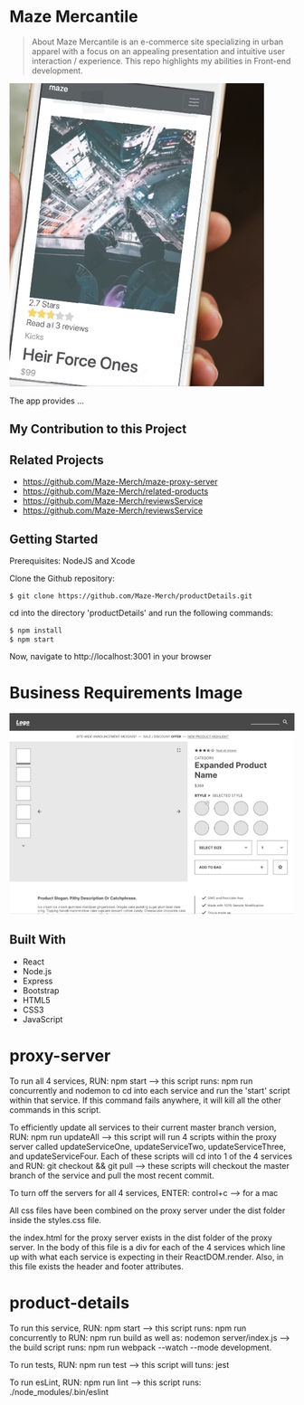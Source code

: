# Maze Mercantile
> About
Maze Mercantile is an e-commerce site specializing in urban apparel with a focus on an appealing presentation and intuitive user interaction / experience. This repo highlights my abilities in Front-end development.

![Intro Image](public/media/mobile.jpg)

The app provides ...

## My Contribution to this Project


## Related Projects
- https://github.com/Maze-Merch/maze-proxy-server
- https://github.com/Maze-Merch/related-products
- https://github.com/Maze-Merch/reviewsService
- https://github.com/Maze-Merch/reviewsService

## Getting Started
Prerequisites: NodeJS and Xcode

Clone the Github repository:
```
$ git clone https://github.com/Maze-Merch/productDetails.git
```

cd into the directory 'productDetails' and run the following commands:

```
$ npm install
$ npm start
```
Now, navigate to http://localhost:3001 in your browser

# Business Requirements Image
![](public/media/mockup.jpg)


## Built With
* React
* Node.js
* Express
* Bootstrap
* HTML5
* CSS3
* JavaScript


# proxy-server
To run all 4 services, RUN: npm start --> this script runs: npm run concurrently and nodemon to cd into each service and run the 'start' script within that service. If this command fails anywhere, it will kill all the other commands in this script.

To efficiently update all services to their current master branch version, RUN: npm run updateAll --> this script will run 4 scripts within the proxy server called updateServiceOne, updateServiceTwo, updateServiceThree, and updateServiceFour. Each of these scripts will cd into 1 of the 4 services and RUN: git checkout && git pull --> these scripts will checkout the master branch of the service and pull the most recent commit.

To turn off the servers for all 4 services, ENTER: control+c --> for a mac

All css files have been combined on the proxy server under the dist folder inside the styles.css file.

the index.html for the proxy server exists in the dist folder of the proxy server. In the body of this file is a div for each of the 4 services which line up with what each service is expecting in their ReactDOM.render. Also, in this file exists the header and footer attributes.

# product-details
To run this service, RUN: npm start --> this script runs: npm run concurrently to RUN: npm run build as well as: nodemon server/index.js --> the build script runs: npm run webpack --watch --mode development.

To run tests, RUN: npm run test --> this script will tuns: jest

To run esLint, RUN: npm run lint --> this script runs: ./node_modules/.bin/eslint
